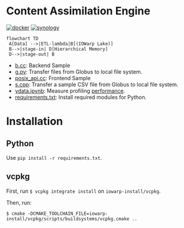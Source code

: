 # Content Assimilation Engine

[![docker](https://github.com/iowarp/content-assimilation-engine/actions/workflows/docker.yml/badge.svg)](https://github.com/iowarp/content-assimilation-engine/actions/workflows/docker.yml) [![synology](https://github.com/iowarp/content-assimilation-engine/actions/workflows/synology.yml/badge.svg)](https://github.com/iowarp/content-assimilation-engine/actions/workflows/synology.yml)

```mermaid
flowchart TD
 A[Data] -->|ETL-lambda|B[(IOWarp Lake)]
 B-->|stage-in| D[Hierarchical Memory]
 D-->|stage-out| B
```

* [b.cc](b.cc): Backend Sample
* [g.py](g.py): Transfer files from Globus to local file system.
* [posix_api.cc](posix_api.cc): Frontend Sample
* [s.cpp](s.cpp): Transfer a sample CSV file from Globus to local file system.
* [ydata.ipynb](ydata.ipynb): Measure profiling [performance](https://github.com/iowarp/content-assimilation-engine/wiki/Performance).
* [requirements.txt](requirements.txt): Install required modules for Python.

# Installation

## Python

Use `pip install -r requirements.txt`.

## vcpkg

First, run `$ vcpkg integrate install` on `iowarp-install/vcpkg`.

Then, run:

```$ cmake -DCMAKE_TOOLCHAIN_FILE=iowarp-install/vcpkg/scripts/buildsystems/vcpkg.cmake ..```

